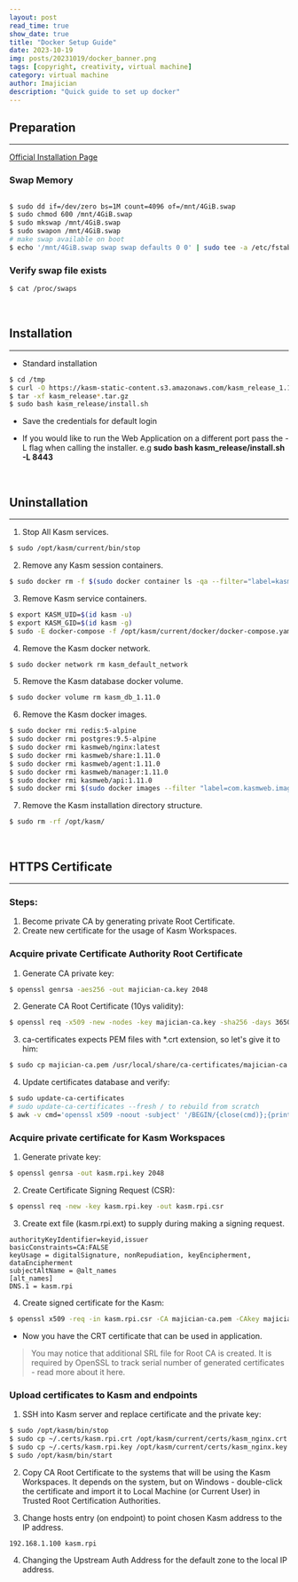 ```yaml
---
layout: post
read_time: true
show_date: true
title: "Docker Setup Guide"
date: 2023-10-19
img: posts/20231019/docker_banner.png
tags: [copyright, creativity, virtual machine]
category: virtual machine
author: Imajician
description: "Quick guide to set up docker"
---
```


## Preparation
--------

[Official Installation Page](https://kasmweb.com/docs/latest/install/single_server_install.html)

### Swap Memory

```bash

$ sudo dd if=/dev/zero bs=1M count=4096 of=/mnt/4GiB.swap
$ sudo chmod 600 /mnt/4GiB.swap
$ sudo mkswap /mnt/4GiB.swap
$ sudo swapon /mnt/4GiB.swap
# make swap available on boot
$ echo '/mnt/4GiB.swap swap swap defaults 0 0' | sudo tee -a /etc/fstab
```

### Verify swap file exists
```bash
$ cat /proc/swaps
```
<br>

## Installation 
-----------
- Standard installation
```bash
$ cd /tmp
$ curl -O https://kasm-static-content.s3.amazonaws.com/kasm_release_1.11.0.18142e.tar.gz
$ tar -xf kasm_release*.tar.gz
$ sudo bash kasm_release/install.sh
```

- Save the credentials for default login
 
- If you would like to run the Web Application on a different port pass the -L flag when calling the installer. e.g **sudo bash kasm_release/install.sh -L 8443**

<br>

## Uninstallation
-------------

1. Stop All Kasm services.
```bash
$ sudo /opt/kasm/current/bin/stop
```

2. Remove any Kasm session containers.
```bash
$ sudo docker rm -f $(sudo docker container ls -qa --filter="label=kasm.kasmid")
```

3. Remove Kasm service containers.
```bash
$ export KASM_UID=$(id kasm -u)
$ export KASM_GID=$(id kasm -g)
$ sudo -E docker-compose -f /opt/kasm/current/docker/docker-compose.yaml rm
```

4. Remove the Kasm docker network.
```bash
$ sudo docker network rm kasm_default_network
```

5. Remove the Kasm database docker volume.
```bash
$ sudo docker volume rm kasm_db_1.11.0
```

6. Remove the Kasm docker images.
```bash
$ sudo docker rmi redis:5-alpine
$ sudo docker rmi postgres:9.5-alpine
$ sudo docker rmi kasmweb/nginx:latest
$ sudo docker rmi kasmweb/share:1.11.0
$ sudo docker rmi kasmweb/agent:1.11.0
$ sudo docker rmi kasmweb/manager:1.11.0
$ sudo docker rmi kasmweb/api:1.11.0
$ sudo docker rmi $(sudo docker images --filter "label=com.kasmweb.image=true" -q)
```

7. Remove the Kasm installation directory structure.
```bash
$ sudo rm -rf /opt/kasm/
```
<br>

## HTTPS Certificate
-----------------

### Steps: 

1. Become private CA by generating private Root Certificate.
2. Create new certificate for the usage of Kasm Workspaces.

### Acquire private Certificate Authority Root Certificate

1. Generate CA private key:
```bash
$ openssl genrsa -aes256 -out majician-ca.key 2048
```

2. Generate CA Root Certificate (10ys validity):
```bash
$ openssl req -x509 -new -nodes -key majician-ca.key -sha256 -days 3650 -out majician-ca.pem
```

3. ca-certificates expects PEM files with *.crt extension, so let's give it to him:
```bash
$ sudo cp majician-ca.pem /usr/local/share/ca-certificates/majician-ca.crt
```

4. Update certificates database and verify:
```bash
$ sudo update-ca-certificates
# sudo update-ca-certificates --fresh / to rebuild from scratch
$ awk -v cmd='openssl x509 -noout -subject' '/BEGIN/{close(cmd)};{print | cmd}' < /etc/ssl/certs/ca-certificates.crt | grep majician
```

### Acquire private certificate for Kasm Workspaces

1. Generate private key:
```bash
$ openssl genrsa -out kasm.rpi.key 2048
```

2. Create Certificate Signing Request (CSR):
```bash
$ openssl req -new -key kasm.rpi.key -out kasm.rpi.csr
```

3. Create ext file (kasm.rpi.ext) to supply during making a signing request.
```text
authorityKeyIdentifier=keyid,issuer
basicConstraints=CA:FALSE
keyUsage = digitalSignature, nonRepudiation, keyEncipherment, dataEncipherment
subjectAltName = @alt_names
[alt_names]
DNS.1 = kasm.rpi
```

4. Create signed certificate for the Kasm:
```bash
$ openssl x509 -req -in kasm.rpi.csr -CA majician-ca.pem -CAkey majician-ca.key -CAcreateserial -out kasm.rpi.crt -days 730 -sha256 -extfile kasm.rpi.ext
```


- Now you have the CRT certificate that can be used in application.
>You may notice that additional SRL file for Root CA is created. It is required by OpenSSL to track serial number of generated certificates - read more about it here.

### Upload certificates to Kasm and endpoints

1. SSH into Kasm server and replace certificate and the private key:
```bash
$ sudo /opt/kasm/bin/stop
$ sudo cp ~/.certs/kasm.rpi.crt /opt/kasm/current/certs/kasm_nginx.crt
$ sudo cp ~/.certs/kasm.rpi.key /opt/kasm/current/certs/kasm_nginx.key
$ sudo /opt/kasm/bin/start
```

2. Copy CA Root Certificate to the systems that will be using the Kasm Workspaces. It depends on the system, but on Windows - double-click the certificate and import it to Local Machine (or Current User) in Trusted Root Certification Authorities.

3. Change hosts entry (on endpoint) to point chosen Kasm address to the IP address.
```bash
192.168.1.100 kasm.rpi
```

4. Changing the Upstream Auth Address for the default zone to the local IP address.


